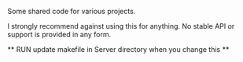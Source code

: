 Some shared code for various projects.

I strongly recommend against using this for anything.  No stable API or support is provided in any form.

** RUN update makefile in Server directory when you change this **